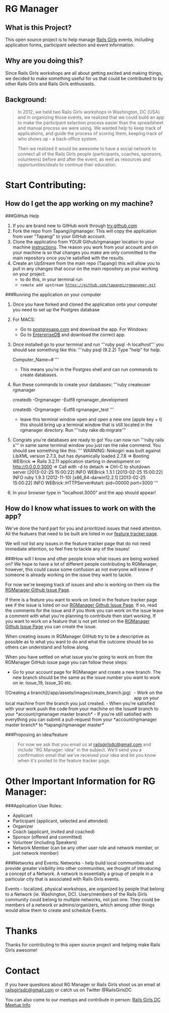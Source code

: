 RG Manager
===========

What is this Project?
---------------------
This open source project is to help manage [Rails Girls](http://railsgirls.com/) events, including application forms, participant selection and event information.  

Why are you doing this?
-----------------------
Since Rails Girls workshops are all about getting excited and making things, we decided to make something useful for us that could be contributed to by other Rails Girls and Rails Girls enthusiasts.

Background:
-----------
>In 2012, we held two Rails Girls workshops in Washington, DC (USA) and in organizing those events, we realized that we could build an app to make the participant selection process easier than the spreadsheet and manual process we were using. We wanted help to keep track of applications, and guide the process of scoring them, keeping track of who shows up - a back-office system.
>
>Then we realized it would be awesome to have a social network to connect all of the Rails Girls people (participants, coaches, sponsors, volunteers) before and after the event, as well as resources and opportunities/deals to continue their education.

Start Contributing:
====================
How do I get the app working on my machine?
-------------------------------------------
###GitHub Help
1. If you are brand new to GitHub work through [try.github.com](try.github.com)
2. Fork the repo from Tapangi/rgmanager.  This will copy the application from user "Tapangi" to your GitHub account.  
3. Clone the applicatino from YOUR Github/rgmanager location to your machine [instructions](https://help.github.com/articles/fork-a-repo).  The reason you work from your account and on your machine is so that changes you make are only committed to the main repository once you're satisfied with the results.
4. Create an UpStream from the main repo (Tapangi) this will allow you to pull in any changes that occur on the main repository as your working on your project.
    - to do this, in your terminal run
    - <code>remote add upstream https://github.com/tapangi/rgmanager.git</code>

###Running the application on your computer
1. Once you have forked and cloned the application onto your computer you need to set up the Postgres database
2. For MACS: 
    - Go to [postgresapp.com](http://postgresapp.com/) and download the app.
For Windows:
    - Go to [EnterpriseDB](http://www.enterprisedb.com/products-services-training/pgdownload#windows) and download the correct app.
3. Once installed go to your terminal and run '''ruby psql -h localhost''' you should see something like this: 
    '''ruby
    psql (9.2.2)
    Type "help" for help.

    Computer_Name=# 
    '''
    - This means you're in the Postgres shell and can run commands to create databases.
4. Run these commands to create your databases:
    '''ruby
    createuser rgmanager
 
    createdb -Orgmanager -Eutf8 rgmanager_development

    createdb -Orgmanager -Eutf8 rgmanager_test
    '''
    - leave this terminal window open and open a new one (apple key + t) this should bring up a terminal window that is still located in the rgmanager directory. Run '''ruby rake db:migrate'''
5. Congrats you're databases are ready to go! You can now run '''ruby rails s''' in same same terminal window you just ran the rake commend.  You should see something like this:
'''
WARNING: Nokogiri was built against LibXML version 2.7.3, but has dynamically loaded 2.7.8
=> Booting WEBrick
=> Rails 3.2.11 application starting in development on http://0.0.0.0:3000
=> Call with -d to detach
=> Ctrl-C to shutdown server
[2013-02-25 15:00:22] INFO  WEBrick 1.3.1
[2013-02-25 15:00:22] INFO  ruby 1.9.3 (2012-11-10) [x86_64-darwin12.2.1]
[2013-02-25 15:00:22] INFO  WEBrick::HTTPServer#start: pid=00000 port=3000
'''
6.  In your browser type in "localhost:3000" and the app should appear!

How do I know what issues to work on with the app?
--------------------------------------------------
We've done the hard part for you and prioritized issues that need attention.  All the featuers that need to be built are listed in our [feature tracker page](https://www.pivotaltracker.com/projects/700251/).

We will not list any issues in the feature tracker page that do not need immediate attention, so feel free to tackle any of the issues!

###How will I know and other people know what issues are being worked on?
We hope to have a lot of different people contributing to RGManager, however, this could cause some confusion as not everyone will know if someone is already working on the issue they want to tackle.

For now we're keeping track of issues and who is working on them via the [RGManager Github Issue Page](https://github.com/tapangi/rgmanager/issues?state=open).

If there is a feature you want to work on listed in the feature tracker page see if the issue is listed on our [RGManager Github Issue Page](https://github.com/tapangi/rgmanager/issues?state=open).  If so, read the comments for the issue and if you think you can work on the issue leave a comment with what you're planning to contribute then start working. If you want to work on a feature that is not yet listed on the [RGManager Github Issue Page](https://github.com/tapangi/rgmanager/issues?state=open) you can create the issue.

When creating issues in RGManager GitHub try to be a descriptive as possible as to what you want to do and what the outcome should be so others can understand and follow along.

When you have settled on what issue you're going to work on from the RGManager GitHub issue page you can follow these steps:
- Go to your account page for RGManager and create a new branch.  The new branch should be the same as the issue number you want to work on ie: Issue_19, Issue_30 etc. 
<div style="float:left;margin:0 10px 10px 0" markdown="1">
![Creating a branch](/app/assets/images/create_branch.jpg)</div>
- Work on the app on your local machine from the branch you just created.
- When you're satisfied with your work push the code from your machine on the Issue# branch to your *account/rgmanager master branch*
- If you're still satisfied with everything you can submit a pull-request from your *account/rgmanager master branch* to *tapangi/rgmanager master*

###Proposing an idea/feature
>For now we ask that you email us at railsgirlsdc@gmail.com and include "RG Manager: idea" in the subject.  We'll send you a confirmation email that we've received your idea and let you know when it's posted to the feature tracker page.


Other Important Information for RG Manager:
===========================================
###Application User Roles:
-  Applicant
-  Participant (applicant, selected and attended)
-  Organizer
-  Coach (applicant, invited and coached)
-  Sponsor (offered and committed)
-  Volunteer (including Speakers)
-  Network Member (can be any other user role and network member, or just network member)

###Networks and Events:
Networks - help build local communities and provide greater visibility into other communities, we thought of introducing a concept of a Network. A network is essentially a group of people in a particular city that is associated with Rails Girls events. 

Events - localized, physical workshops, are organized by people that belong to a Network (ie. Washington, DC). Users/members of the Rails Girls community could belong to multiple networks, not just one. They could be members of a network or admins/organizers, which among other things would allow them to create and schedule Events. 

Thanks
=======
Thanks for contributing to this open source project and helping make Rails Girls awesome!  

Contact
========
If you have questions about RG Manager or Rails Girls shoot us an email at railsgirlsdc@gmail.com or catch us on Twitter @RailsGirlsDC

You can also come to our meetups and contribute in person: [Rails Girls DC Meetup Info](http://www.meetup.com/Rails-Girls/Washington-DC/)
